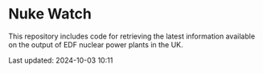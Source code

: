 # Nuke Watch

This repository includes code for retrieving the latest information available on the output of EDF nuclear power plants in the UK.

Last updated: 2024-10-03 10:11
